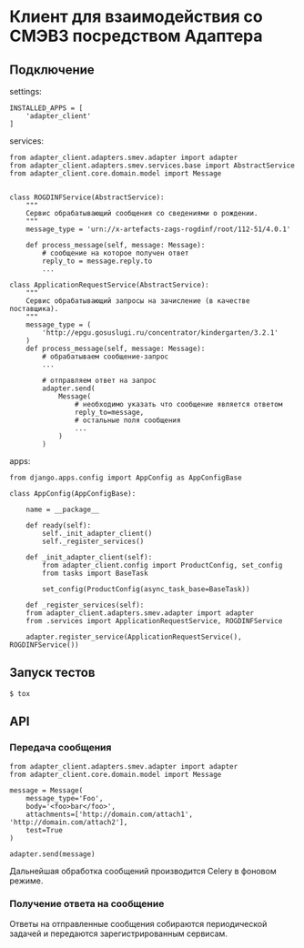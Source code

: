 # Клиент для взаимодействия со СМЭВ3 посредством Адаптера
## Подключение
settings:

    INSTALLED_APPS = [
        'adapter_client'
    ]

services:
    
    from adapter_client.adapters.smev.adapter import adapter
    from adapter_client.adapters.smev.services.base import AbstractService
    from adapter_client.core.domain.model import Message


    class ROGDINFService(AbstractService):
        """
        Сервис обрабатывающий сообщения со сведениями о рождении.
        """
        message_type = 'urn://x-artefacts-zags-rogdinf/root/112-51/4.0.1'
    
        def process_message(self, message: Message):
			# сообщение на которое получен ответ
			reply_to = message.reply.to
            ...
    
    class ApplicationRequestService(AbstractService):
        """
        Сервис обрабатывающий запросы на зачисление (в качестве поставщика).
        """
        message_type = (
            'http://epgu.gosuslugi.ru/concentrator/kindergarten/3.2.1'
        )
        def process_message(self, message: Message):
            # обрабатываем сообщение-запрос
            ...

            # отправляем ответ на запрос
            adapter.send(
                Message(
                    # необходимо указать что сообщение является ответом
                    reply_to=message,
                    # остальные поля сообщения
                    ...
                )
            )


apps:

    from django.apps.config import AppConfig as AppConfigBase

    class AppConfig(AppConfigBase):

        name = __package__

        def ready(self):
            self._init_adapter_client()
            self._register_services()

        def _init_adapter_client(self):
            from adapter_client.config import ProductConfig, set_config
            from tasks import BaseTask

            set_config(ProductConfig(async_task_base=BaseTask))
        
        def _register_services(self):
        from adapter_client.adapters.smev.adapter import adapter
        from .services import ApplicationRequestService, ROGDINFService
        
        adapter.register_service(ApplicationRequestService(), ROGDINFService())


## Запуск тестов
    $ tox

## API

### Передача сообщения

    from adapter_client.adapters.smev.adapter import adapter
    from adapter_client.core.domain.model import Message

    message = Message(
        message_type='Foo',
        body='<foo>bar</foo>',
        attachments=['http://domain.com/attach1', 'http://domain.com/attach2'],
        test=True
    )

    adapter.send(message)

Дальнейшая обработка сообщений производится Celery в фоновом режиме.

### Получение ответа на сообщение

Ответы на отправленные сообщения собираются периодической задачей 
и передаются зарегистрированным сервисам.
